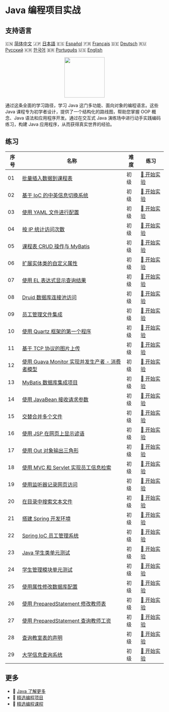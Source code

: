 # Java 编程项目实战

## 支持语言

🇨🇳 [简体中文](README_zh.md) 🇯🇵 [日本語](README_ja.md) 🇪🇸 [Español](README_es.md) 🇫🇷 [Français](README_fr.md) 🇩🇪 [Deutsch](README_de.md) 🇷🇺 [Русский](README_ru.md) 🇰🇷 [한국어](README_ko.md) 🇧🇷 [Português](README_pt.md) 🇺🇸 [English](README.md) 

<div align="center">
<img width="128px" src="https://file.labex.io/path/vBtgM8cNsQFn.png">
</div>

通过这条全面的学习路径，学习 Java 这门多功能、面向对象的编程语言。这些 Java 课程专为初学者设计，提供了一个结构化的路线图，帮助您掌握 OOP 概念、Java 语法和应用程序开发。通过在交互式 Java 演练场中进行动手实践编码练习，构建 Java 应用程序，从而获得真实世界的经验。

## 练习

|   序号 | 名称                                                                                                                         | 难度   | 练习                                                                                                   |
|--------|------------------------------------------------------------------------------------------------------------------------------|--------|--------------------------------------------------------------------------------------------------------|
|     01 | [批量插入数据到课程表](https://labex.io/zh/courses/project-bulk-insert-data-into-course-schedule)                            | 初级   | [🚀 开始实验](https://labex.io/zh/courses/project-bulk-insert-data-into-course-schedule)               |
|     02 | [基于 IoC 的中英信息切换系统](https://labex.io/zh/courses/project-chinese-english-information-switching-via-ioc)             | 初级   | [🚀 开始实验](https://labex.io/zh/courses/project-chinese-english-information-switching-via-ioc)       |
|     03 | [使用 YAML 文件进行配置](https://labex.io/zh/courses/project-configuring-with-yaml-files)                                    | 初级   | [🚀 开始实验](https://labex.io/zh/courses/project-configuring-with-yaml-files)                         |
|     04 | [按 IP 统计访问次数](https://labex.io/zh/courses/project-counting-access-times-by-ip)                                        | 初级   | [🚀 开始实验](https://labex.io/zh/courses/project-counting-access-times-by-ip)                         |
|     05 | [课程表 CRUD 操作与 MyBatis](https://labex.io/zh/courses/project-course-schedule-crud-with-mybatis)                          | 初级   | [🚀 开始实验](https://labex.io/zh/courses/project-course-schedule-crud-with-mybatis)                   |
|     06 | [扩展实体类的自定义属性](https://labex.io/zh/courses/project-custom-type-handler)                                            | 初级   | [🚀 开始实验](https://labex.io/zh/courses/project-custom-type-handler)                                 |
|     07 | [使用 EL 表达式显示查询结果](https://labex.io/zh/courses/project-displaying-query-results-using-el-expressions)              | 初级   | [🚀 开始实验](https://labex.io/zh/courses/project-displaying-query-results-using-el-expressions)       |
|     08 | [Druid 数据库连接池访问](https://labex.io/zh/courses/project-druid-database-connection-pool-access)                          | 初级   | [🚀 开始实验](https://labex.io/zh/courses/project-druid-database-connection-pool-access)               |
|     09 | [员工管理文件集成](https://labex.io/zh/courses/project-employee-management-file-integration)                                 | 初级   | [🚀 开始实验](https://labex.io/zh/courses/project-employee-management-file-integration)                |
|     10 | [使用 Quartz 框架的第一个程序](https://labex.io/zh/courses/project-first-program-with-quartz-framework)                      | 初级   | [🚀 开始实验](https://labex.io/zh/courses/project-first-program-with-quartz-framework)                 |
|     11 | [基于 TCP 协议的图片上传](https://labex.io/zh/courses/project-image-upload-based-on-tcp-protocol)                            | 初级   | [🚀 开始实验](https://labex.io/zh/courses/project-image-upload-based-on-tcp-protocol)                  |
|     12 | [使用 Guava Monitor 实现并发生产者 - 消费者模型](https://labex.io/zh/courses/project-implement-thread-communication)         | 初级   | [🚀 开始实验](https://labex.io/zh/courses/project-implement-thread-communication)                      |
|     13 | [MyBatis 数据库集成项目](https://labex.io/zh/courses/project-input-parameter-practice)                                       | 初级   | [🚀 开始实验](https://labex.io/zh/courses/project-input-parameter-practice)                            |
|     14 | [使用 JavaBean 接收请求参数](https://labex.io/zh/courses/project-javabean-mutiple-parameters)                                | 初级   | [🚀 开始实验](https://labex.io/zh/courses/project-javabean-mutiple-parameters)                         |
|     15 | [交替合并多个文件](https://labex.io/zh/courses/project-merge-multiple-files-alternately)                                     | 初级   | [🚀 开始实验](https://labex.io/zh/courses/project-merge-multiple-files-alternately)                    |
|     16 | [使用 JSP 在网页上显示谚语](https://labex.io/zh/courses/project-output-a-quote)                                              | 初级   | [🚀 开始实验](https://labex.io/zh/courses/project-output-a-quote)                                      |
|     17 | [使用 Out 对象输出三角形](https://labex.io/zh/courses/project-outputting-triangle-with-out-object)                           | 初级   | [🚀 开始实验](https://labex.io/zh/courses/project-outputting-triangle-with-out-object)                 |
|     18 | [使用 MVC 和 Servlet 实现员工信息检索](https://labex.io/zh/courses/project-query-employee-information)                       | 初级   | [🚀 开始实验](https://labex.io/zh/courses/project-query-employee-information)                          |
|     19 | [使用监听器记录网页访问](https://labex.io/zh/courses/project-recording-web-page-accesses-using-listeners)                    | 初级   | [🚀 开始实验](https://labex.io/zh/courses/project-recording-web-page-accesses-using-listeners)         |
|     20 | [在目录中搜索文本文件](https://labex.io/zh/courses/project-search-for-text-files-in-directory)                               | 初级   | [🚀 开始实验](https://labex.io/zh/courses/project-search-for-text-files-in-directory)                  |
|     21 | [搭建 Spring 开发环境](https://labex.io/zh/courses/project-setting-up-spring-development-environment)                        | 初级   | [🚀 开始实验](https://labex.io/zh/courses/project-setting-up-spring-development-environment)           |
|     22 | [Spring IoC 员工管理系统](https://labex.io/zh/courses/project-spring-ioc-employee-management-system)                         | 初级   | [🚀 开始实验](https://labex.io/zh/courses/project-spring-ioc-employee-management-system)               |
|     23 | [Java 学生类单元测试](https://labex.io/zh/courses/project-student-class-test)                                                | 初级   | [🚀 开始实验](https://labex.io/zh/courses/project-student-class-test)                                  |
|     24 | [学生管理模块单元测试](https://labex.io/zh/courses/project-student-management-module-unit-testing)                           | 初级   | [🚀 开始实验](https://labex.io/zh/courses/project-student-management-module-unit-testing)              |
|     25 | [使用属性修改数据库配置](https://labex.io/zh/courses/project-use-properties-to-modify-database-configuration)                | 初级   | [🚀 开始实验](https://labex.io/zh/courses/project-use-properties-to-modify-database-configuration)     |
|     26 | [使用 PreparedStatement 修改教师表](https://labex.io/zh/courses/project-modifying-the-teacher-table-using-preparedstatement) | 初级   | [🚀 开始实验](https://labex.io/zh/courses/project-modifying-the-teacher-table-using-preparedstatement) |
|     27 | [使用 PreparedStatement 查询教师工资](https://labex.io/zh/courses/project-query-teacher-salary-using-preparedstatement)      | 初级   | [🚀 开始实验](https://labex.io/zh/courses/project-query-teacher-salary-using-preparedstatement)        |
|     28 | [查询教室表的声明](https://labex.io/zh/courses/project-statement-for-querying-teacher-table)                                 | 初级   | [🚀 开始实验](https://labex.io/zh/courses/project-statement-for-querying-teacher-table)                |
|     29 | [大学信息查询系统](https://labex.io/zh/courses/project-university-information-query-system)                                  | 初级   | [🚀 开始实验](https://labex.io/zh/courses/project-university-information-query-system)                 |

## 更多

- 🔗 [Java 了解更多](https://labex.io/zh/skilltrees/java)
- 🔗 [精选编程项目](https://github.com/labex-labs/awesome-programming-projects)
- 🔗 [精选编程课程](https://github.com/labex-labs/awesome-programming-courses)

